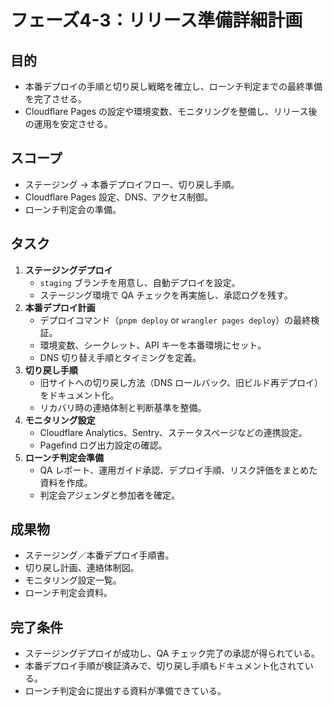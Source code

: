 # フェーズ4-3：リリース準備詳細計画

## 目的
- 本番デプロイの手順と切り戻し戦略を確立し、ローンチ判定までの最終準備を完了させる。
- Cloudflare Pages の設定や環境変数、モニタリングを整備し、リリース後の運用を安定させる。

## スコープ
- ステージング → 本番デプロイフロー、切り戻し手順。  
- Cloudflare Pages 設定、DNS、アクセス制御。  
- ローンチ判定会の準備。

## タスク
1. **ステージングデプロイ**
   - `staging` ブランチを用意し、自動デプロイを設定。  
   - ステージング環境で QA チェックを再実施し、承認ログを残す。
2. **本番デプロイ計画**
   - デプロイコマンド（`pnpm deploy` or `wrangler pages deploy`）の最終検証。  
   - 環境変数、シークレット、API キーを本番環境にセット。  
   - DNS 切り替え手順とタイミングを定義。
3. **切り戻し手順**
   - 旧サイトへの切り戻し方法（DNS ロールバック、旧ビルド再デプロイ）をドキュメント化。  
   - リカバリ時の連絡体制と判断基準を整備。
4. **モニタリング設定**
   - Cloudflare Analytics、Sentry、ステータスページなどの連携設定。  
   - Pagefind ログ出力設定の確認。
5. **ローンチ判定会準備**
   - QA レポート、運用ガイド承認、デプロイ手順、リスク評価をまとめた資料を作成。  
   - 判定会アジェンダと参加者を確定。

## 成果物
- ステージング／本番デプロイ手順書。  
- 切り戻し計画、連絡体制図。  
- モニタリング設定一覧。  
- ローンチ判定会資料。

## 完了条件
- ステージングデプロイが成功し、QA チェック完了の承認が得られている。  
- 本番デプロイ手順が検証済みで、切り戻し手順もドキュメント化されている。  
- ローンチ判定会に提出する資料が準備できている。
